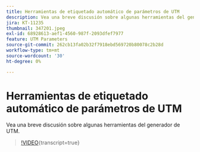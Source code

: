 ```yaml
---
title: Herramientas de etiquetado automático de parámetros de UTM
description: Vea una breve discusión sobre algunas herramientas del generador de UTM.
jira: KT-11235
thumbnail: 347201.jpeg
exl-id: 68928613-aef1-4560-987f-2093dfef7977
feature: UTM Parameters
source-git-commit: 262cb13fa02b32f7918ebd569720b80078c2b28d
workflow-type: tm+mt
source-wordcount: '30'
ht-degree: 0%

---
```


# Herramientas de etiquetado automático de parámetros de UTM

Vea una breve discusión sobre algunas herramientas del generador de UTM.

>[!VIDEO](https://video.tv.adobe.com/v/3422305/?learn=on&captions=spa){transcript=true}
